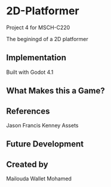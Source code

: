 # 2D-Platformer
Project 4 for MSCH-C220

The beginingd of a 2D platformer

## Implementation

Built with Godot 4.1

## What Makes this a Game?

## References
Jason Francis
Kenney Assets
## Future Development

## Created by
Mailouda Wallet Mohamed
